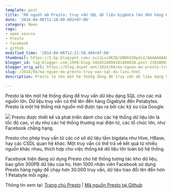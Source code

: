 ```yaml
---
template: post
title: 'Mã nguồn mở Presto: truy vấn SQL dữ liệu bigdata lên đến hàng GB hay TB'
date: '2014-04-06T12:18:00.002+07:00'
category: News
tags:
- open source
- Presto
- facebook
- github
modified_time: '2014-04-06T12:21:50.469+07:00'
thumbnail: https://2.bp.blogspot.com/-svi1Luc0KZ8/U0DkUZHpdsI/AAAAAAAAGgU/oEV-ImDUuo4/s1600/presto.png
blogger_id: tag:blogger.com,1999:blog-3454518094181460838.post-2393800391655442104
blogger_orig_url: https://blog.duyet.net/2014/04/ma-nguon-mo-presto-truy-van-sql-du-lieu.html
slug: /2014/04/ma-nguon-mo-presto-truy-van-sql-du-lieu.html
description: Presto là tên một hệ thống dùng để truy vấn dữ liệu dạng SQL cho các mã nguồn lớn. Dữ liệu truy vấn có thể lên đến hàng Gigabyte đến Petabytes. Presto là một hệ thống mã nguồn mở được tạo ra bởi các kỹ sư của Google.

---
```


Presto là tên một hệ thống dùng để truy vấn dữ liệu dạng SQL cho các mã nguồn lớn. Dữ liệu truy vấn có thể lên đến hàng Gigabyte đến Petabytes. Presto là một hệ thống mã nguồn mở được tạo ra bởi các kỹ sư của Google.

![](https://2.bp.blogspot.com/-svi1Luc0KZ8/U0DkUZHpdsI/AAAAAAAAGgU/oEV-ImDUuo4/s1600/presto.png)
Presto được thiết kế và phát triển dành cho các hệ thống dữ liệu lớn là tốc độ cao, ví dụ như các hệ thống thương mại điện tử, các tổ chức lớn, như Facebook chẳng hạng.

Presto cho phép truy vấn từ các cơ sở dữ liệu tầm bigdata như Hive, HBase, hay các CSDL quan hệ khác. Một truy vấn có thể trả về kết quả từ nhiều nguồn khác nhau, thích hợp cho việc thống kê dữ liệu lớn toàn bộ hệ thống.

Facebook hiện đang sử dụng Presto cho hệ thống tương tác kho dữ liệu, bao gồm 300PB dữ liệu của họ. Hơn 1000 nhân viên Facebook sử dụng Presto hàng ngày để chạy hơn 30.000 truy vấn, dữ liệu trao đổi lên đến hơn 1 Petabyte mỗi ngày.

Thông tin xem tại: [Trang chủ Presto](https://prestodb.io/) | [Mã nguồn Presto tại Github](https://github.com/facebook/presto)
